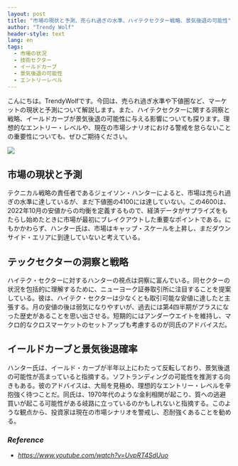 ```yaml
---
layout: post
title: "市場の現状と予測、売られ過ぎの水準、ハイテクセクター戦略、景気後退の可能性"
author: "Trendy Wolf"
header-style: text
lang: en
tags:
  - 市場の状況
  - 技術セクター
  - イールドカーブ
  - 景気後退の可能性
  - エントリーレベル
---
```


こんにちは。TrendyWolfです。今回は、売られ過ぎ水準や下値圏など、マーケットの現状と予測について解説します。また、ハイテクセクターに関する洞察と戦略、イールドカーブが景気後退の可能性に与える影響についても探ります。理想的なエントリー・レベルや、現在の市場シナリオにおける警戒を怠らないことの重要性についても、ぜひご期待ください。

<img
    src="https://i.ytimg.com/vi/UvpRT4SdUuo/hqdefault.jpg"
/>


## 市場の現状と予測
テクニカル戦略の責任者であるジェイソン・ハンターによると、市場は売られ過ぎの水準に達しているが、まだ下値圏の4100には達していない。この4600は、2022年10月の安値からの均衡を定義するもので、経済データがサプライズをもたらし始めたときに市場が最初にブレイクアウトした重要なポイントである。にもかかわらず、ハンター氏は、市場はキャップ・スケールを上昇し、まだダウンサイド・エリアに到達していないと考えている。

## テックセクターの洞察と戦略
ハイテク・セクターに対するハンターの視点は洞察に富んでいる。同セクターの状況を包括的に理解するために、ニューヨーク証券取引所に注目することを提案している。彼は、ハイテク・セクターは少なくとも取引可能な安値に達したと主張する。月の安値の後は弱気になりやすいが、過去には第4四半期がプラスになった歴史があることを思い出させる。短期的にはアンダーウエイトを維持し、マクロ的なクロスマーケットのセットアップも考慮するのが同氏のアドバイスだ。

## イールドカーブと景気後退確率
ハンター氏は、イールド・カーブが半年以上にわたって反転しており、景気後退の可能性が高まっていると指摘する。ソフトランディングの可能性を推測する向きもある。彼のアドバイスは、大局を見極め、理想的なエントリー・レベルを辛抱強く待つことだ。同氏は、1970年代のような金利相関が起こり、質への逃避買いが起こる可能性がある岐路に立っているのかもしれないと指摘する。このような観点から、投資家は現在の市場シナリオを警戒し、忍耐強くあることを勧める。


### _Reference_
- _https://www.youtube.com/watch?v=UvpRT4SdUuo_

